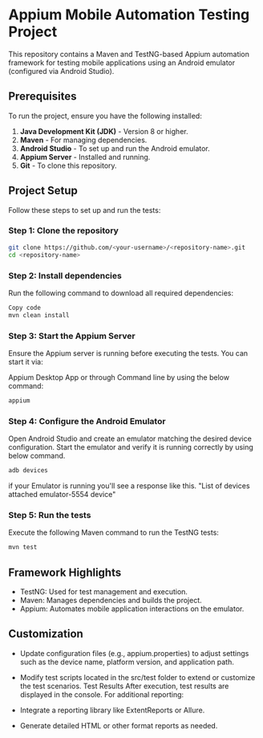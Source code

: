 # Appium Mobile Automation Testing Project

This repository contains a Maven and TestNG-based Appium automation framework for testing mobile applications using an Android emulator (configured via Android Studio).

## Prerequisites

To run the project, ensure you have the following installed:

1. **Java Development Kit (JDK)** - Version 8 or higher.
2. **Maven** - For managing dependencies.
3. **Android Studio** - To set up and run the Android emulator.
4. **Appium Server** - Installed and running.
5. **Git** - To clone this repository.

## Project Setup

Follow these steps to set up and run the tests:

### Step 1: Clone the repository
```bash
git clone https://github.com/<your-username>/<repository-name>.git
cd <repository-name>
```

### Step 2: Install dependencies
Run the following command to download all required dependencies:

```bash
Copy code
mvn clean install
```
### Step 3: Start the Appium Server
Ensure the Appium server is running before executing the tests. You can start it via:

Appium Desktop App or through Command line by using the below command:
```bash
appium
```
### Step 4: Configure the Android Emulator
Open Android Studio and create an emulator matching the desired device configuration.
Start the emulator and verify it is running correctly by using below command.
```bash
adb devices
```
if your Emulator is running you'll see a response like this.
"List of devices attached
emulator-5554	device"

### Step 5: Run the tests
Execute the following Maven command to run the TestNG tests:

```bash
mvn test
```
## Framework Highlights
* TestNG: Used for test management and execution.
* Maven: Manages dependencies and builds the project.
* Appium: Automates mobile application interactions on the emulator.
## Customization
* Update configuration files (e.g., appium.properties) to adjust settings such as the device name, platform version, and application path.
* Modify test scripts located in the src/test folder to extend or customize the test scenarios.
Test Results
After execution, test results are displayed in the console. For additional reporting:

* Integrate a reporting library like ExtentReports or Allure.
* Generate detailed HTML or other format reports as needed.
